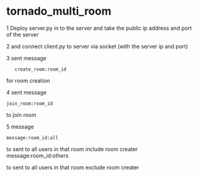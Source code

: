 # tornado_multi_room

1 Deploy server.py in to the server and take the public ip address and port of the server

2 and connect client.py to server via socket (with the server ip and port)

3 sent message 

       create_room:room_id     

for room creation

4 sent message 
    
    join_room:room_id 
    
   to join room

5 message

    message:room_id:all 
    
   to sent to all users in that room include room creater
    message:room_id:others
    
   to sent to all users in that room exclude room creater
